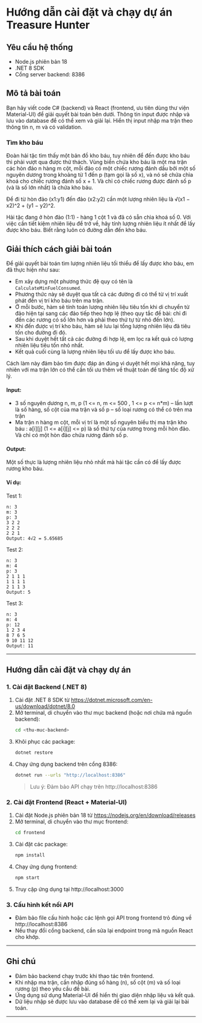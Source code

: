 # Hướng dẫn cài đặt và chạy dự án Treasure Hunter

## Yêu cầu hệ thống

- Node.js phiên bản 18
- .NET 8 SDK
- Cổng server backend: 8386

## Mô tả bài toán

Bạn hãy viết code C# (backend) và React (frontend, ưu tiên dùng thư viện Material-UI) để giải quyết bài toán bên dưới. Thông tin input được nhập và lưu vào database để có thể xem và giải lại. Hiển thị input nhập ma trận theo thông tin n, m và có validation.

### Tìm kho báu

Đoàn hải tặc tìm thấy một bản đồ kho báu, tuy nhiên để đến được kho báu thì phải vượt qua được thử thách. Vùng biển chứa kho báu là một ma trận các hòn đảo n hàng m cột, mỗi đảo có một chiếc rương đánh dấu bởi một số nguyên dương trong khoảng từ 1 đến p (tạm gọi là số x), và nó sẽ chứa chìa khoá cho chiếc rương đánh số x + 1. Và chỉ có chiếc rương được đánh số p (và là số lớn nhất) là chứa kho báu.

Để đi từ hòn đảo (x1:y1) đến đảo (x2:y2) cần một lượng nhiên liệu là √(x1 − x2)^2 + (y1 − y2)^2.

Hải tặc đang ở hòn đảo (1:1) - hàng 1 cột 1 và đã có sẵn chìa khoá số 0. Với việc cần tiết kiệm nhiên liệu để trở về, hãy tính lượng nhiên liệu ít nhất để lấy được kho báu. Biết rằng luôn có đường dẫn đến kho báu.

## Giải thích cách giải bài toán

Để giải quyết bài toán tìm lượng nhiên liệu tối thiểu để lấy được kho báu, em đã thực hiện như sau:

- Em xây dựng một phương thức đệ quy có tên là `CalculateMinFuelConsumed`.
- Phương thức này sẽ duyệt qua tất cả các đường đi có thể từ vị trí xuất phát đến vị trí kho báu trên ma trận.
- Ở mỗi bước, hàm sẽ tính toán lượng nhiên liệu tiêu tốn khi di chuyển từ đảo hiện tại sang các đảo tiếp theo hợp lệ (theo quy tắc đề bài: chỉ đi đến các rương có số lớn hơn và phải theo thứ tự từ nhỏ đến lớn).
- Khi đến được vị trí kho báu, hàm sẽ lưu lại tổng lượng nhiên liệu đã tiêu tốn cho đường đi đó.
- Sau khi duyệt hết tất cả các đường đi hợp lệ, em lọc ra kết quả có lượng nhiên liệu tiêu tốn nhỏ nhất.
- Kết quả cuối cùng là lượng nhiên liệu tối ưu để lấy được kho báu.

Cách làm này đảm bảo tìm được đáp án đúng vì duyệt hết mọi khả năng, tuy nhiên với ma trận lớn có thể cần tối ưu thêm về thuật toán để tăng tốc độ xử lý.

#### Input:
- 3 số nguyên dương n, m, p (1 <= n, m <= 500 , 1 <= p <= n*m) – lần lượt là số hàng, số cột của ma trận và số p – số loại rương có thể có trên ma trận
- Ma trận n hàng m cột, mỗi vị trí là một số nguyên biểu thị ma trận kho báu : a[i][j] (1 <= a[i][j] <= p) là số thứ tự của rương trong mỗi hòn đảo. Và chỉ có một hòn đảo chứa rương đánh số p.

#### Output:
Một số thực là lượng nhiên liệu nhỏ nhất mà hải tặc cần có để lấy được rương kho báu.

#### Ví dụ:

Test 1:
```
n: 3
m: 3
p: 3
3 2 2
2 2 2
2 2 1
Output: 4√2 = 5.65685
```

Test 2:
```
n: 3
m: 4
p: 3
2 1 1 1
1 1 1 1
2 1 1 3
Output: 5
```

Test 3:
```
n: 3
m: 4
p: 12
1 2 3 4
8 7 6 5
9 10 11 12
Output: 11
```

---

## Hướng dẫn cài đặt và chạy dự án

### 1. Cài đặt Backend (.NET 8)

1. Cài đặt .NET 8 SDK từ https://dotnet.microsoft.com/en-us/download/dotnet/8.0
2. Mở terminal, di chuyển vào thư mục backend (hoặc nơi chứa mã nguồn backend):
   ```sh
   cd <thu-muc-backend>
   ```
3. Khôi phục các package:
   ```sh
   dotnet restore
   ```
4. Chạy ứng dụng backend trên cổng 8386:
   ```sh
   dotnet run --urls "http://localhost:8386"
   ```
   > Lưu ý: Đảm bảo API chạy trên http://localhost:8386

### 2. Cài đặt Frontend (React + Material-UI)

1. Cài đặt Node.js phiên bản 18 từ https://nodejs.org/en/download/releases
2. Mở terminal, di chuyển vào thư mục frontend:
   ```sh
   cd frontend
   ```
3. Cài đặt các package:
   ```sh
   npm install
   ```
4. Chạy ứng dụng frontend:
   ```sh
   npm start
   ```
5. Truy cập ứng dụng tại http://localhost:3000

### 3. Cấu hình kết nối API

- Đảm bảo file cấu hình hoặc các lệnh gọi API trong frontend trỏ đúng về http://localhost:8386
- Nếu thay đổi cổng backend, cần sửa lại endpoint trong mã nguồn React cho khớp.

---

## Ghi chú
- Đảm bảo backend chạy trước khi thao tác trên frontend.
- Khi nhập ma trận, cần nhập đúng số hàng (n), số cột (m) và số loại rương (p) theo yêu cầu đề bài.
- Ứng dụng sử dụng Material-UI để hiển thị giao diện nhập liệu và kết quả.
- Dữ liệu nhập sẽ được lưu vào database để có thể xem lại và giải lại bài toán.

---

